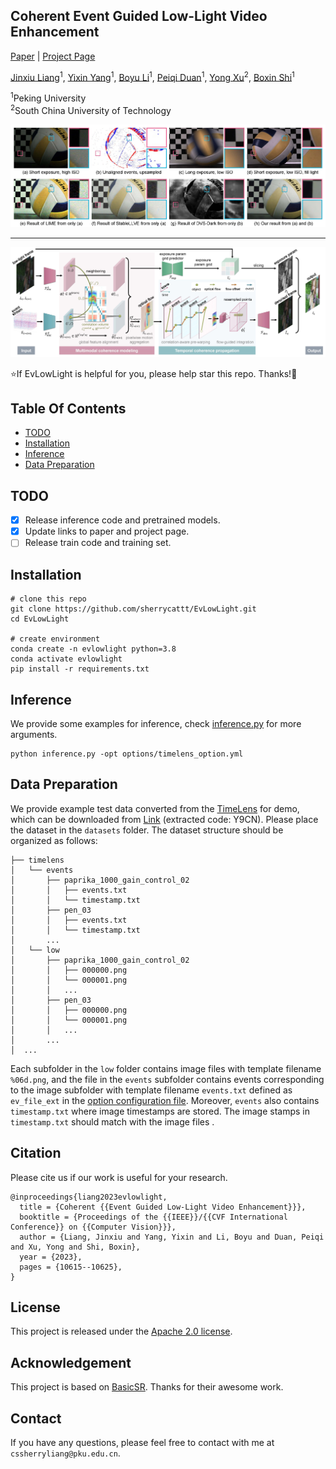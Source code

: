 ## Coherent Event Guided Low-Light Video Enhancement

[Paper](https://openaccess.thecvf.com/content/ICCV2023/html/Liang_Coherent_Event_Guided_Low-Light_Video_Enhancement_ICCV_2023_paper.html) | [Project Page](https://sherrycattt.github.io/EvLowLight/)


[Jinxiu Liang](https://sherrycattt.github.io/)<sup>1</sup>, [Yixin Yang](https://yixinyang-00.github.io/)<sup>1</sup>, [Boyu Li](https://camera.pku.edu.cn/People.htm)<sup>1</sup>, [Peiqi Duan](https://scholar.google.com/citations?user=VqF8ZNYAAAAJ)<sup>1</sup>, [Yong Xu](https://scholar.google.com/citations?user=1hx5iwEAAAAJ)<sup>2</sup>, [Boxin Shi](https://camera.pku.edu.cn/People.htm)<sup>1</sup>

<sup>1</sup>Peking University<br><sup>2</sup>South China University of Technology

<p align="center">
    <img src="docs/static/images/teaser.jpg">
</p>

---

<p align="center">
    <img src="docs/static/images/method-v8.jpg">
</p>

:star:If EvLowLight is helpful for you, please help star this repo. Thanks!:hugs:

## Table Of Contents

- [TODO](#todo)
- [Installation](#installation)
- [Inference](#inference)
- [Data Preparation](#data)

## <a name="todo"></a>TODO

- [x] Release inference code and pretrained models.
- [x] Update links to paper and project page.
- [ ] Release train code and training set.

## <a name="installation"></a>Installation

```shell
# clone this repo
git clone https://github.com/sherrycattt/EvLowLight.git
cd EvLowLight

# create environment
conda create -n evlowlight python=3.8
conda activate evlowlight
pip install -r requirements.txt
```

<!-- Note the installation is only compatible with **Linux** users. -->

## <a name="inference"></a>Inference

We provide some examples for inference, check [inference.py](inference.py) for more arguments.

```shell
python inference.py -opt options/timelens_option.yml
```

## <a name="data"></a>Data Preparation

We provide example test data converted from the [TimeLens](https://rpg.ifi.uzh.ch/TimeLens.html) for demo, which can be downloaded from [Link](https://disk.pku.edu.cn/link/AA80956FD9F5264BD48EB01951067DE7BE ) (extracted code: Y9CN).
Please place the dataset in the `datasets` folder. The dataset structure should be organized as follows:

```
├── timelens
│   └── events
│       ├── paprika_1000_gain_control_02
│       │   ├── events.txt
│       │   └── timestamp.txt
│       ├── pen_03
│       │   ├── events.txt
│       │   └── timestamp.txt
│       ...
│   └── low
│       ├── paprika_1000_gain_control_02
│       │   ├── 000000.png
│       │   └── 000001.png
│       │   ...
│       ├── pen_03
│       │   ├── 000000.png
│       │   └── 000001.png
│       │   ...
│       ...
│  ...
```
Each subfolder in the `low` folder contains image files with template filename `%06d.png`, and the file in the `events` subfolder contains events corresponding to the image subfolder with template filename `events.txt` defined as `ev_file_ext` in the [option configuration file](options/timelens_option.yml). 
Moreover, `events` also contains `timestamp.txt` where image timestamps are stored. The image stamps in `timestamp.txt` should match with the image files .

## Citation

Please cite us if our work is useful for your research.

```
@inproceedings{liang2023evlowlight,
  title = {Coherent {{Event Guided Low-Light Video Enhancement}}},
  booktitle = {Proceedings of the {{IEEE}}/{{CVF International Conference}} on {{Computer Vision}}},
  author = {Liang, Jinxiu and Yang, Yixin and Li, Boyu and Duan, Peiqi and Xu, Yong and Shi, Boxin},
  year = {2023},
  pages = {10615--10625},
}
```

## License

This project is released under the [Apache 2.0 license](LICENSE).

## Acknowledgement

This project is based on [BasicSR](https://github.com/XPixelGroup/BasicSR). Thanks for their awesome work.

## Contact

If you have any questions, please feel free to contact with me at `cssherryliang@pku.edu.cn`.